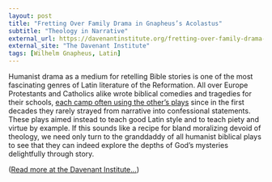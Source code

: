 ```yaml
---
layout: post
title: "Fretting Over Family Drama in Gnapheus’s Acolastus"
subtitle: "Theology in Narrative"
external_url: https://davenantinstitute.org/fretting-over-family-drama-in-gnapheuss-acolastus/
external_site: "The Davenant Institute"
tags: [Wilhelm Gnapheus, Latin]
---
```


Humanist drama as a medium for retelling Bible stories is one of the most fascinating genres of Latin literature of the Reformation. All over Europe Protestants and Catholics alike wrote biblical comedies and tragedies for their schools, [each camp often using the other’s plays](https://books.google.com/books?id=3LQmXlHvFWoC&pg=PA76) since in the first decades they rarely strayed from narrative into confessional statements. These plays aimed instead to teach good Latin style and to teach piety and virtue by example. If this sounds like a recipe for bland moralizing devoid of theology, we need only turn to the granddaddy of all humanist biblical plays to see that they can indeed explore the depths of God’s mysteries delightfully through story.

([Read more at the Davenant Institute…](page.external_url))